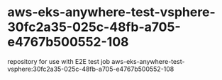 # aws-eks-anywhere-test-vsphere-30fc2a35-025c-48fb-a705-e4767b500552-108
repository for use with E2E test job aws-eks-anywhere-test-vsphere:30fc2a35-025c-48fb-a705-e4767b500552-108
